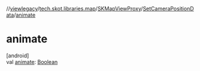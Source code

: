 //[viewlegacy](../../../../index.md)/[tech.skot.libraries.map](../../index.md)/[SKMapViewProxy](../index.md)/[SetCameraPositionData](index.md)/[animate](animate.md)

# animate

[android]\
val [animate](animate.md): [Boolean](https://kotlinlang.org/api/latest/jvm/stdlib/kotlin/-boolean/index.html)
